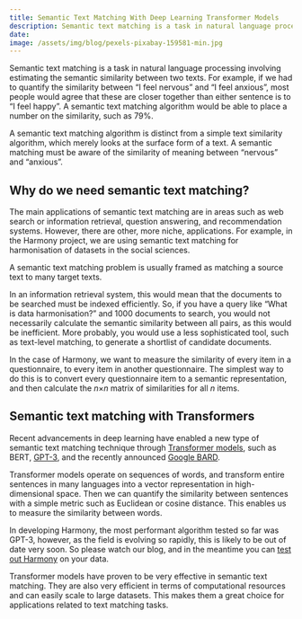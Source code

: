 ```yaml
---
title: Semantic Text Matching With Deep Learning Transformer Models
description: Semantic text matching is a task in natural language processing involving estimating the semantic similarity between two texts. For exam...
date:
image: /assets/img/blog/pexels-pixabay-159581-min.jpg
---
```


Semantic text matching is a task in natural language processing involving estimating the semantic similarity between two texts. For example, if we had to quantify the similarity between “I feel nervous” and “I feel anxious”, most people would agree that these are closer together than either sentence is to “I feel happy”. A semantic text matching algorithm would be able to place a number on the similarity, such as 79%.

A semantic text matching algorithm is distinct from a simple text similarity algorithm, which merely looks at the surface form of a text. A semantic matching must be aware of the similarity of meaning between “nervous” and “anxious”.

## Why do we need semantic text matching?

The main applications of semantic text matching are in areas such as web search or information retrieval, question answering, and recommendation systems. However, there are other, more niche, applications. For example, in the Harmony project, we are using semantic text matching for harmonisation of datasets in the social sciences. 

A semantic text matching problem is usually framed as matching a source text to many target texts.

In an information retrieval system, this would mean that the documents to be searched must be indexed efficiently. So, if you have a query like “What is data harmonisation?” and 1000 documents to search, you would not necessarily calculate the semantic similarity between all pairs, as this would be inefficient. More probably, you would use a less sophisticated tool, such as text-level matching, to generate a shortlist of candidate documents.

In the case of Harmony, we want to measure the similarity of every item in a questionnaire, to every item in another questionnaire. The simplest way to do this is to convert every questionnaire item to a semantic representation, and then calculate the *n*×*n* matrix of similarities for all *n* items.

## Semantic text matching with Transformers

Recent advancements in deep learning have enabled a new type of semantic text matching technique through [Transformer models](https://en.wikipedia.org/wiki/Transformer_(machine_learning_model)), such as BERT, [GPT-3](https://openai.com/api/), and the recently announced [Google BARD](https://blog.google/technology/ai/bard-google-ai-search-updates/).

Transformer models operate on sequences of words, and transform entire sentences in many languages into a vector representation in high-dimensional space. Then we can quantify the similarity between sentences with a simple metric such as Euclidean or cosine distance. This enables us to measure the similarity between words.

In developing Harmony, the most performant algorithm tested so far was GPT-3, however, as the field is evolving so rapidly, this is likely to be out of date very soon. So please watch our blog, and in the meantime you can [test out Harmony](https://app.harmonydata.org/) on your data.

Transformer models have proven to be very effective in semantic text matching. They are also very efficient in terms of computational resources and can easily scale to large datasets. This makes them a great choice for applications related to text matching tasks.
